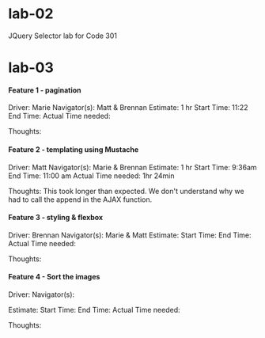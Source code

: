 # lab-02
JQuery Selector lab for Code 301

# lab-03
#### Feature 1 - pagination
Driver: Marie
Navigator(s): Matt & Brennan
Estimate: 1 hr
Start Time: 11:22
End Time:
Actual Time needed:

Thoughts:

#### Feature 2 - templating using Mustache
Driver: Matt 
Navigator(s): Marie & Brennan
Estimate: 1 hr
Start Time: 9:36am
End Time: 11:00 am
Actual Time needed: 1hr 24min

Thoughts: This took longer than expected. We don't understand why we had to call the append in the AJAX function.


#### Feature 3 - styling & flexbox
Driver: Brennan
Navigator(s): Marie & Matt
Estimate:
Start Time:
End Time:
Actual Time needed:

Thoughts:


#### Feature 4 - Sort the images
Driver: 
Navigator(s): 

Estimate:
Start Time:
End Time:
Actual Time needed:

Thoughts:


